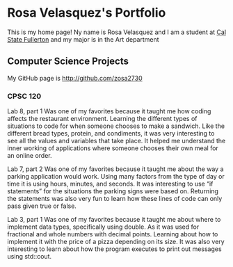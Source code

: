 
# Rosa Velasquez's Portfolio

This is my home page! Ny name is Rosa Velasquez and I am a student at [Cal State Fullerton](http://www.fullerton.edu/) and my major is in the Art department

## Computer Science Projects

My GitHub page is http://github.com/zosa2730

### CPSC 120

Lab 8, part 1 
Was one of my favorites because it taught me how coding affects the restaurant environment. Learning the different types of situations to code for when someone chooses to make a sandwich. Like the different bread types, protein, and condiments, it was very interesting to see all the values and variables that take place. It helped me understand the inner working of applications where someone chooses their own meal for an online order. 

Lab 7, part 2
Was one of my favorites because it taught me about the way a parking application would work. Using many factors from the type of day or time it is using hours, minutes, and seconds. It was interesting to use “if statements” for the situations the parking signs were based on. Returning the statements was also very fun to learn how these lines of code can only pass given true or false. 

Lab 3, part 1
Was one of my favorites because it taught me about where to implement data types, specifically using double. As it was used for fractional and whole numbers with decimal points. Learning about how to implement it with the price of a pizza depending on its size. It was also very interesting to learn about how the program executes to print out messages using std::cout. 